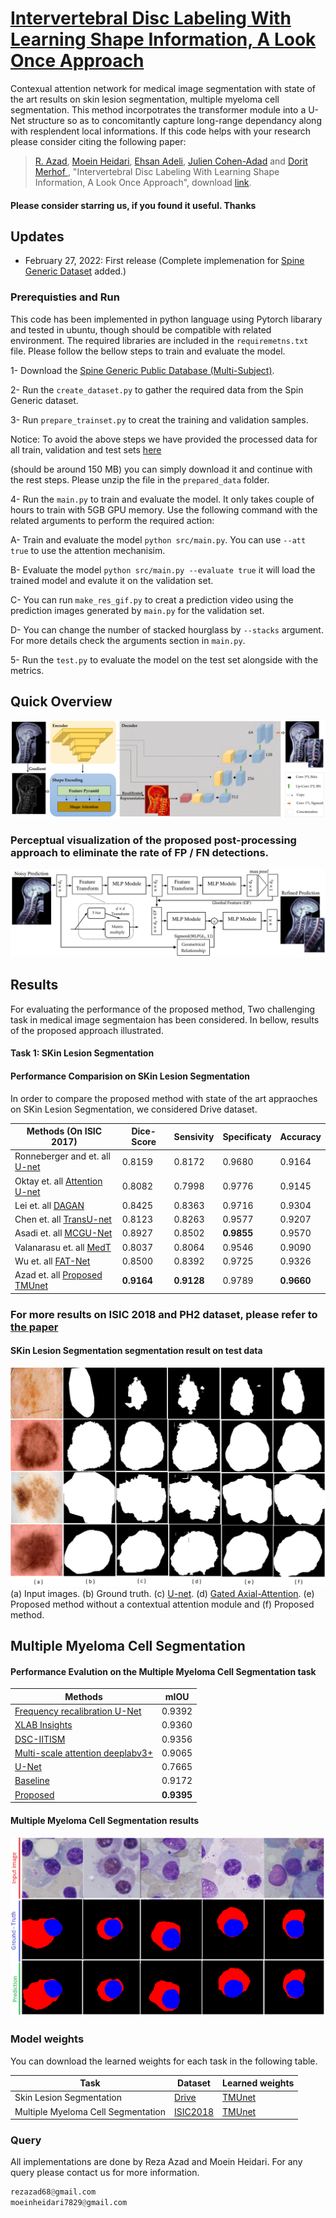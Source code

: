 # [Intervertebral Disc Labeling With Learning Shape Information, A Look Once Approach](http://openaccess.thecvf.com/content_ICCVW_2019/papers/VRMI/Azad_Bi-Directional_ConvLSTM_U-Net_with_Densley_Connected_Convolutions_ICCVW_2019_paper.pdf)

Contexual attention network for medical image segmentation with state of the art results on skin lesion segmentation, multiple myeloma cell segmentation. This method incorpotrates the transformer module into a U-Net structure so as to concomitantly capture long-range dependancy along with resplendent local informations.
If this code helps with your research please consider citing the following paper:
</br>
> [R. Azad](https://scholar.google.com/citations?hl=en&user=Qb5ildMAAAAJ&view_op=list_works&sortby=pubdate), [Moein Heidari](https://scholar.google.com/citations?hl=en&user=CUHdgPcAAAAJ&view_op=list_works&sortby=pubdate), [Ehsan Adeli](https://scholar.google.com/citations?user=7NX_J_cAAAAJ&hl=en), [Julien Cohen-Adad](https://scholar.google.com/citations?user=6cAZ028AAAAJ) and [Dorit Merhof
](https://scholar.google.com/citations?user=JH5HObAAAAAJ&sortby=pubdate), "Intervertebral Disc Labeling With Learning Shape Information, A Look Once Approach", download [link](https://arxiv.org/pdf/1909.00166.pdf).



#### Please consider starring us, if you found it useful. Thanks

## Updates
- February 27, 2022: First release (Complete implemenation for [Spine Generic Dataset](https://www.nature.com/articles/s41597-021-00941-8) added.)

### Prerequisties and Run

This code has been implemented in python language using Pytorch libarary and tested in ubuntu, though should be compatible with related environment. The required libraries are included in the `requiremetns.txt` file. Please follow the bellow steps to train and evaluate the model.

1- Download the [Spine Generic Public Database (Multi-Subject)](https://www.nature.com/articles/s41597-021-00941-8).

2- Run the `create_dataset.py` to gather the required data from the Spin Generic dataset.

3- Run `prepare_trainset.py` to creat the training and validation samples.

Notice: To avoid the above steps we have provided the processed data for all train, validation and test sets [here](https://drive.google.com/file/d/1z_mcIEoT_doyh_Hl53OaYWyplUel_-RT/view?usp=sharing) 

(should be around 150 MB) you can simply download it and continue with the rest steps. Please unzip the file in the `prepared_data` folder.

4- Run the `main.py` to train and evaluate the model. It only takes couple of hours to train with 5GB GPU memory. Use the following command with the related arguments to perform the required action:

A- Train and evaluate the model `python src/main.py`. You can use `--att true` to use the attention mechanisim.

B- Evaluate the model `python src/main.py --evaluate true` it will load the trained model and evalute it on the validation set.

C- You can run `make_res_gif.py` to creat a prediction video using the prediction images generated by `main.py` for the validation set.

D- You can change the number of stacked hourglass by `--stacks` argument. For more details check the arguments section in `main.py`.


5- Run the `test.py` to evaluate the model on the test set alongside with the metrics.





## Quick Overview
![Diagram of the proposed method](https://github.com/rezazad68/intervertebral-lookonce/blob/main/Images/fig1-1.png)

### Perceptual visualization of the proposed post-processing approach to eliminate the rate of FP / FN detections.
![Diagram of the proposed method](https://github.com/rezazad68/intervertebral-lookonce/blob/main/Images/fig2-1.png)


## Results
For evaluating the performance of the proposed method, Two challenging task in medical image segmentaion has been considered. In bellow, results of the proposed approach illustrated.
</br>
#### Task 1: SKin Lesion Segmentation


#### Performance Comparision on SKin Lesion Segmentation
In order to compare the proposed method with state of the art appraoches on SKin Lesion Segmentation, we considered Drive dataset.  

Methods (On ISIC 2017) |Dice-Score | Sensivity| Specificaty| Accuracy
------------ | -------------|----|-----------------|---- 
Ronneberger and et. all [U-net](https://arxiv.org/abs/1505.04597)       |0.8159	  |0.8172  |0.9680  |0.9164	  
Oktay et. all [Attention U-net](https://arxiv.org/abs/1804.03999)   |0.8082  |0.7998      |0.9776	  |0.9145
Lei et. all [DAGAN](https://www.sciencedirect.com/science/article/abs/pii/S1361841520300803)   |0.8425	  |0.8363       |0.9716	 |0.9304
Chen et. all [TransU-net](https://arxiv.org/abs/2102.04306)   |0.8123  |0.8263     |0.9577	  |0.9207
Asadi et. all [MCGU-Net](https://arxiv.org/abs/2003.05056)   |0.8927	  |	0.8502      |**0.9855**	  |0.9570	
Valanarasu et. all [MedT](https://arxiv.org/abs/2102.10662)   |0.8037	  |0.8064       |0.9546	  |0.9090
Wu et. all [FAT-Net](https://www.sciencedirect.com/science/article/abs/pii/S1361841521003728)   |0.8500	  |0.8392  |0.9725	  |0.9326
Azad et. all [Proposed TMUnet](https://github.com/rezazad68/TMUnet/edit/main/README.md)	  |**0.9164** 	| **0.9128**	|0.9789	  |**0.9660**
### For more results on ISIC 2018 and PH2 dataset, please refer to [the paper](https://arxiv.org/abs/1505.04597)


#### SKin Lesion Segmentation segmentation result on test data

![SKin Lesion Segmentation  result](https://github.com/rezazad68/TMUnet/blob/main/Figures/Skin%20lesion_segmentation.png)
(a) Input images. (b) Ground truth. (c) [U-net](https://arxiv.org/abs/2102.10662). (d) [Gated Axial-Attention](https://arxiv.org/abs/2102.10662). (e) Proposed method without a contextual attention module and (f) Proposed method.


## Multiple Myeloma Cell Segmentation

#### Performance Evalution on the Multiple Myeloma Cell Segmentation task

Methods | mIOU
------------ | -------------
[Frequency recalibration U-Net](https://openaccess.thecvf.com/content/ICCV2021W/CVAMD/papers/Azad_Deep_Frequency_Re-Calibration_U-Net_for_Medical_Image_Segmentation_ICCVW_2021_paper.pdf)	 |0.9392 
[XLAB Insights](https://arxiv.org/abs/2105.06238)	|0.9360
[DSC-IITISM](https://arxiv.org/abs/2105.06238)	|0.9356	  
[Multi-scale attention deeplabv3+](https://arxiv.org/abs/2105.06238)	 |0.9065	  
[U-Net](https://arxiv.org/abs/1505.04597)	  |0.7665
[Baseline](https://128.84.21.199/pdf/2003.05056.pdf)	  |0.9172
[Proposed](https://128.84.21.199/pdf/2003.05056.pdf)	  |**0.9395**



#### Multiple Myeloma Cell Segmentation results

![Multiple Myeloma Cell Segmentation result](https://github.com/rezazad68/TMUnet/blob/main/Figures/Cell_segmentation.png)

### Model weights
You can download the learned weights for each task in the following table. 

Task | Dataset |Learned weights
------------ | -------------|----
Skin Lesion Segmentation | [Drive](http://www.isi.uu.nl/Research/Databases/DRIVE/) |[TMUnet](https://drive.google.com/open?id=1_hpfspGGJcWyFcGLXkFUa4k1NdUyOSOb)
Multiple Myeloma Cell Segmentation | [ISIC2018](https://challenge.kitware.com/#phase/5abcb19a56357d0139260e53) |[TMUnet](https://drive.google.com/open?id=1EPRC-YmMk0AjHbdjoVy53jlSuweSbAHX)



### Query
All implementations are done by Reza Azad and Moein Heidari. For any query please contact us for more information.

```python
rezazad68@gmail.com
moeinheidari7829@gmail.com

```

